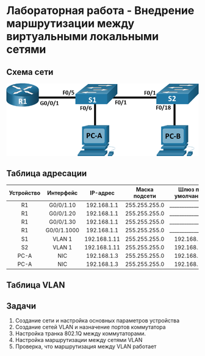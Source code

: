 # Лабораторная работа - Внедрение маршрутизации между виртуальными локальными сетями 
## Схема сети
![alt text](https://github.com/V1RaJ97/OTUS-NE/blob/45acf54fe52587d6691cee1c7e9ec4668462c79f/Labs/Lab06/%D0%A1%D1%85%D0%B5%D0%BC%D0%B0%20%D1%81%D0%B5%D1%82%D0%B8.png)

## Таблица адресации
| Устройство |  Интерфейс  |   IP-адрес  | Маска подсети | Шлюз по умолчанию |
|:----------:|:-----------:|:-----------:|:-------------:|:-----------------:|
|     R1     |  G0/0/1.10  | 192.168.1.1 | 255.255.255.0 | _________________ |
|     R1     |  G0/0/1.20  | 192.168.1.1 | 255.255.255.0 | _________________ |
|     R1     |  G0/0/1.30  | 192.168.1.1 | 255.255.255.0 | _________________ |
|     R1     | G0/0/1.1000 | 192.168.1.1 | 255.255.255.0 | _________________ |
|     S1     |    VLAN 1   | 192.168.1.11| 255.255.255.0 |    192.168.1.1    |
|     S2     |    VLAN 1   | 192.168.1.11| 255.255.255.0 |    192.168.1.1    |
|    PC-A    |     NIC     | 192.168.1.3 | 255.255.255.0 |    192.168.1.1    |
|    PC-A    |     NIC     | 192.168.1.3 | 255.255.255.0 |    192.168.1.1    |

## Таблица VLAN
## Задачи
1. Создание сети и настройка основных параметров устройства
2. Создание сетей VLAN и назначение портов коммутатора
3. Настройка транка 802.1Q между коммутаторами.
4. Настройка маршрутизации между сетями VLAN
5. Проверка, что маршрутизация между VLAN работает
